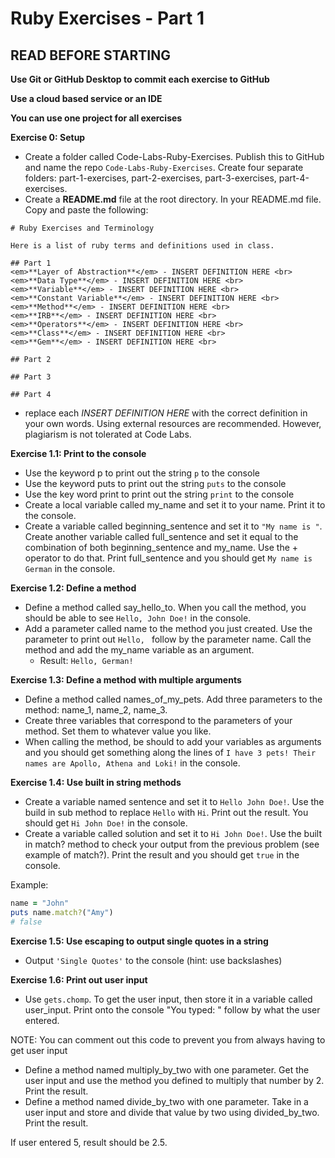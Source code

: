 # Ruby Exercises - Part 1

## READ BEFORE STARTING

**Use Git or GitHub Desktop to commit each exercise to GitHub** <br>

**Use a cloud based service or an IDE**<br>

**You can use one project for all exercises**<br>

**Exercise 0: Setup** 
- Create a folder called Code-Labs-Ruby-Exercises. Publish this to GitHub and name the repo `Code-Labs-Ruby-Exercises`. Create four separate folders: part-1-exercises, part-2-exercises, part-3-exercises, part-4-exercises.
- Create a **README.md** file at the root directory. In your README.md file. Copy and paste the following: 

``` 
# Ruby Exercises and Terminology 

Here is a list of ruby terms and definitions used in class.

## Part 1 
<em>**Layer of Abstraction**</em> - INSERT DEFINITION HERE <br>
<em>**Data Type**</em> - INSERT DEFINITION HERE <br>
<em>**Variable**</em> - INSERT DEFINITION HERE <br>
<em>**Constant Variable**</em> - INSERT DEFINITION HERE <br>
<em>**Method**</em> - INSERT DEFINITION HERE <br>
<em>**IRB**</em> - INSERT DEFINITION HERE <br>
<em>**Operators**</em> - INSERT DEFINITION HERE <br>
<em>**Class**</em> - INSERT DEFINITION HERE <br>
<em>**Gem**</em> - INSERT DEFINITION HERE <br>

## Part 2

## Part 3

## Part 4
```

- replace each <em>INSERT DEFINITION HERE</em> with the correct definition in your own words. Using external resources are recommended. However, plagiarism is not tolerated at Code Labs. <br>


**Exercise 1.1: Print to the console**

- Use the keyword p to print out the string `p` to the console
- Use the keyword puts to print out the string `puts` to the console
- Use the key word print to print out the string `print` to the console
- Create a local variable called my_name and set it to your name. Print it to the console.
- Create a variable called beginning_sentence and set it to `"My name is "`. Create another variable called full_sentence and set it equal to the combination of both beginning_sentence and my_name. Use the + operator to do that. Print full_sentence and you should get `My name is German` in the console.

**Exercise 1.2: Define a method**

- Define a method called say_hello_to. When you call the method, you should be able to see `Hello, John Doe!` in the console.
- Add a parameter called name to the method you just created. Use the parameter to print out `Hello, ` follow by the parameter name. Call the method and add the my_name variable as an argument.
  - Result: `Hello, German!`

**Exercise 1.3: Define a method with multiple arguments**

- Define a method called names_of_my_pets. Add three parameters to the method: name_1, name_2, name_3.
- Create three variables that correspond to the parameters of your method. Set them to whatever value you like.
- When calling the method, be should to add your variables as arguments and you should get something along the lines of `I have 3 pets! Their names are Apollo, Athena and Loki!` in the console.

**Exercise 1.4: Use built in string methods**

- Create a variable named sentence and set it to `Hello John Doe!`. Use the build in sub method to replace `Hello` with `Hi`. Print out the result. You should get `Hi John Doe!` in the console.
- Create a variable called solution and set it to `Hi John Doe!`. Use the built in match? method to check your output from the previous problem (see example of match?). Print the result and you should get `true` in the console.

Example:

```ruby
name = "John"
puts name.match?("Amy")
# false
```

**Exercise 1.5: Use escaping to output single quotes in a string**

- Output `'Single Quotes'` to the console (hint: use backslashes)

**Exercise 1.6: Print out user input**

- Use `gets.chomp`. To get the user input, then store it in a variable called user_input. Print onto the console "You typed: " follow by what the user entered.

NOTE: You can comment out this code to prevent you from always having to get user input

- Define a method named multiply_by_two with one parameter. Get the user input and use the method you defined to multiply that number by 2. Print the result.
- Define a method named divide_by_two with one parameter. Take in a user input and store and divide that value by two using divided_by_two. Print the result.

If user entered 5, result should be 2.5.
